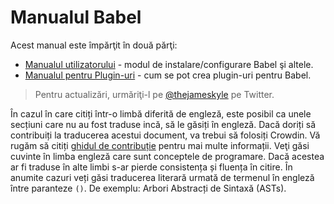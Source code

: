# Manualul Babel

Acest manual este împărţit în două părţi:

  * [Manualul utilizatorului](user-handbook.md) - modul de instalare/configurare Babel şi altele.
  * [Manualul pentru Plugin-uri](plugin-handbook.md) - cum se pot crea plugin-uri pentru Babel.

> Pentru actualizări, urmăriţi-l pe [@thejameskyle](https://twitter.com/thejameskyle) pe Twitter.

În cazul în care citiți într-o limbă diferită de engleză, este posibil ca unele secțiuni care nu au fost traduse incă, să le găsiți în engleză. Dacă doriți să contribuiți la traducerea acestui document, va trebui să folosiți Crowdin. Vă rugăm să citiți [ghidul de contribuție](/CONTRIBUTING.md) pentru mai multe informații. Veţi găsi cuvinte în limba engleză care sunt conceptele de programare. Dacă acestea ar fi traduse în alte limbi s-ar pierde consistența și fluența în citire. În anumite cazuri veți găsi traducerea literară urmată de termenul în engleză între paranteze `()`. De exemplu: Arbori Abstracți de Sintaxă (ASTs).